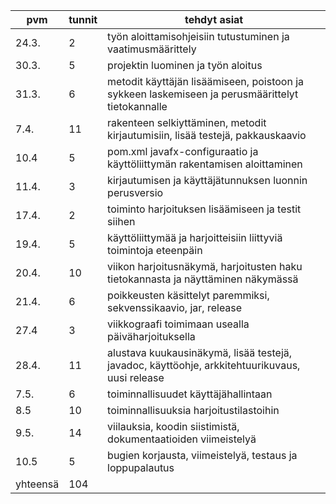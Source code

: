 pvm | tunnit | tehdyt asiat
--- | --- | ---
24.3. | 2 | työn aloittamisohjeisiin tutustuminen ja vaatimusmäärittely 
30.3. | 5 | projektin luominen ja työn aloitus
31.3. | 6 | metodit käyttäjän lisäämiseen, poistoon ja sykkeen laskemiseen ja perusmäärittelyt tietokannalle
7.4. | 11 | rakenteen selkiyttäminen, metodit kirjautumisiin, lisää testejä, pakkauskaavio
10.4 | 5 | pom.xml javafx-configuraatio ja käyttöliittymän rakentamisen aloittaminen
11.4. | 3 | kirjautumisen ja käyttäjätunnuksen luonnin perusversio
17.4. | 2 | toiminto harjoituksen lisäämiseen ja testit siihen
19.4. | 5 | käyttöliittymää ja harjoitteisiin liittyviä toimintoja eteenpäin
20.4. | 10 | viikon harjoitusnäkymä, harjoitusten haku tietokannasta ja näyttäminen näkymässä
21.4. | 6 | poikkeusten käsittelyt paremmiksi, sekvenssikaavio, jar, release
27.4 | 3 | viikkograafi toimimaan usealla päiväharjoituksella
28.4. | 11 | alustava kuukausinäkymä, lisää testejä, javadoc, käyttöohje, arkkitehtuurikuvaus, uusi release
7.5. | 6 | toiminnallisuudet käyttäjähallintaan
8.5 | 10 | toiminnallisuuksia harjoitustilastoihin
9.5. | 14 | viilauksia, koodin siistimistä, dokumentaatioiden viimeistelyä
10.5 | 5 | bugien korjausta, viimeistelyä, testaus ja loppupalautus
yhteensä | 104 | 
